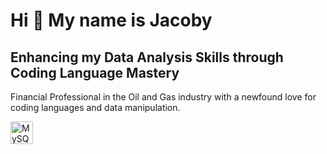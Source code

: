 Hi 👋 My name is Jacoby
=======================

Enhancing my Data Analysis Skills through Coding Language Mastery
---------------------------------------------------------------------------

Financial Professional in the Oil and Gas industry with a newfound love for coding languages and data manipulation.


<p align="left">
<a href="https://www.mysql.com/" target="_blank" rel="noreferrer"><img src="https://raw.githubusercontent.com/danielcranney/readme-generator/main/public/icons/skills/mysql-colored.svg" width="36" height="36" alt="MySQL" /></a>
</p>
                    
                  
